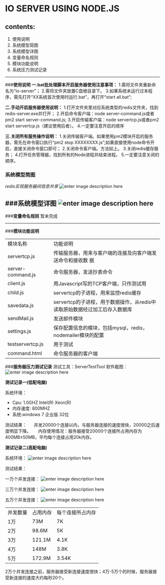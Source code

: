 IO SERVER USING NODE.JS
===================

**contents:**
-------------
 1. 使用说明
 2. 系统模型简图
 3. 系统模型详图
 4. 变量命名规则
 5. 模块功能说明
 6. 系统压力测试记录


----------
###**使用说明**
 **一.bat批处理脚本开启服务器使用注意事项：**
 1.需将文件夹重新命名为“io-server”；
 2.需将文件夹放置C盘根目录下。
 3.如果系统未运行过本程序，需先打开“XX系统首次使用时运行.bat”，再打开“start all.bat”;
 
 
 **二.手动开启服务器使用说明：**
 1.打开文件夹里对应系统类型的redis文件夹，找到redis-server.exe并打开；
 2.开启命令客户端：node server-command.js或者pm2 start server-command.js;
 3.开启传输客户端：node servertcp.js或者pm2 start servertcp.js（建议使用后者）。
 4.一定要注意开启的顺序
 
 
 **三.关闭所有服务操作说明：**
 1.关闭传输客户端。如果使用pm2模块开启的服务器，需先在命令窗口执行“pm2 stop XXXXXXXX.js”;如果直接使用node命令开启，直接关闭命令窗口即可；
 2.关闭命令客户端。方法如上。
 3.关闭redis缓存服务；
 4.打开任务管理器，找到所有的Node进程并结束进程。
 5.一定要注意关闭的顺序。

### **系统模型简图**

*redis实现服务器间信息共享*
![enter image description here](http://chuantu.biz/t2/11/1438744468x-1566638895.png)

###**系统模型详图**
![enter image description here](http://chuantu.biz/t2/11/1438743158x-1566638895.png)
----------
###**变量命名规则**
暂未完成

----------
###**模块功能说明**
<div>
      <table class="table table-bordered">
<tr>
     <td>模块名称</td>
     <td>功能说明</td>
</tr>
     <td>servertcp.js</td>
     <td>传输服务器，用来与客户端的连接及向客户端发送命令和接收数      据</td>
 </tr>
 <tr>
     <td>server-command.js</td>
     <td>命令服务器，发送抄表命令</td>
 </tr>
<tr>
     <td>client.js</td>
     <td>用Javascript写的TCP客户端，只作测试用</td>
 </tr>
 <tr>
     <td>child.js</td>
     <td>servertcp的子进程，用来监控redis缓存</td>
 </tr>
 <tr>
     <td>savedata.js</td>
     <td>servertcp的子进程，用于数据操作，从redis中读取原始数据经过加工后存入数据库</td>
 </tr>
 <tr>
     <td>sendMail.js</td>
     <td>发送邮件模块</td>
 </tr>
 <tr>
     <td>settings.js</td>
     <td>保存配置信息的模块，包括mysql，redis，nodemailer模块的配置</td>
 </tr>
 <tr>
     <td>testservertcp.js</td>
     <td>用于测试</td>
 </tr>
 <tr>
     <td>command.html</td>
     <td>命令服务器的客户端</td>
 </tr>
 </table>
</div>




###**服务器压力测试记录**
测试工具：ServerTestTool
软件截图：![enter image description here](http://chuantu.biz/t2/11/1438745733x-1566638176.png)

**测试记录一(低配电脑)**

系统环境：
 - Cpu: 1.0GHZ Intel(R) Xeon(R) 
 - 内存速度: 800MHZ
 - 系统:windows 7 企业版 32位

测试结果：
   &nbsp;&nbsp;&nbsp;&nbsp;&nbsp;并发20000个连接以内，与服务器连接的速度很快，20000之后速度明显下降。
   &nbsp;&nbsp;&nbsp;&nbsp;&nbsp;内存使用情况：服务器接受20000个连接所占用内存为400MB±50MB，平均每个连接占用20k内存。

**测试记录二(高配电脑)**

系统环境：
![enter image description here](http://chuantu.biz/t2/11/1438746090x-1566638176.png)

测试结果：

一万个并发连接：
![enter image description here](http://chuantu.biz/t2/11/1438746212x-1566638176.png)

三万个并发连接：
![enter image description here](http://chuantu.biz/t2/11/1438746249x-1566638176.png)

五万个并发连接：
![enter image description here](http://chuantu.biz/t2/11/1438746285x-1566638176.png)
<table class="table table-bordered table-striped" >
   <tr>
      <td>并发数量</td>
      <td>占用内存</td>
      <td>每个连接所占内存</td>
   </tr>
   <tr>
      <td>1万</td>
      <td>73M</td>
      <td>7K</td>
   </tr>
  <tr>
      <td>2万</td>
      <td>98.6M</td>
      <td>5K</td>
   </tr>
   <tr>
      <td>3万</td>
      <td>121.1M</td>
      <td>4.1K</td>
   </tr>
   <tr>
      <td>4万</td>
      <td>148M</td>
      <td>3.8K</td>
   </tr>
   <tr>
      <td>5万</td>
      <td>172.9M</td>
      <td>3.54K</td>
   </tr>
</table>
2万个并发连接之前，服务器接受新连接速度很快；4万-5万个的时候，服务器接受新连接的速度大约每秒20个。